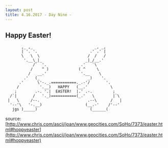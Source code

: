```yaml
---
layout: post
title: 4.16.2017 - Day Nine -
---
```


## Happy Easter!





           ,_ ,_                           _, _,
           | '. '.                       .' .' |
           \   \  \                     /  /   /
            '.__\_|_                   _|_/__.'
                /`  '.               .'   `\
               /    ^ )             ( ^     \
              /   __.'               '.__    \
            .'   (_                     _)    '.
          .'      \'-._.===========._.-'/       '.
         /         '.__)   HAPPY   (__.'          \
        ;        .-. '.|  EASTER!  |.' .-.         ;
      /`|       /   '._)===========(_.'   \        |`\
     |   \     /--.                     .--\      /   |
      '--'\   '-.__)                   (__.-'    /'--'
       jgs )_____)                       (______(

source: [http://www.chris.com/ascii/joan/www.geocities.com/SoHo/7373/easter.html#hoppyeaster](http://www.chris.com/ascii/joan/www.geocities.com/SoHo/7373/easter.html#hoppyeaster)
